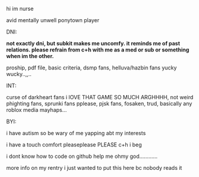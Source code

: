 hi im nurse

avid mentally unwell ponytown player

DNI:

**not exactly dni, but subkit makes me uncomfy. it reminds me of past relations. please refrain from c+h with me as a med or sub or something when im the other.**

proship, pdf file, basic criteria, dsmp fans, helluva/hazbin fans yucky wucky..,,..

INT:

curse of darkheart fans i lOVE THAT GAME SO MUCH ARGHHHH, not weird phighting fans, sprunki fans pplease, pjsk fans, fosaken, trud, basically any roblox media mayhaps...

BYI:

i have autism so be wary of me yapping abt my interests

i have a touch comfort pleaseplease PLEASE c+h i beg

i dont know how to code on github help me ohmy god............

more info on my rentry i just wanted to put this here bc nobody reads it
